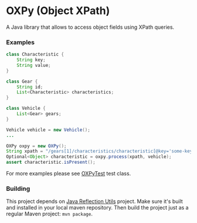 # OXPy (Object XPath)
A Java library that allows to access object fields using XPath queries.

### Examples
```java
class Characteristic {
    String key;
    String value;
}

class Gear {
    String id;
    List<Characteristic> characteristics;
}

class Vehicle {
    List<Gear> gears;
}

Vehicle vehicle = new Vehicle();
...

OXPy oxpy = new OXPy();
String xpath = "/gears[1]/characteristics/characteristic[@key='some-key']";
Optional<Object> characteristic = oxpy.process(xpath, vehicle);
assert characteristic.isPresent();
```

For more examples please see [OXPyTest](https://github.com/rmkol/java-object-xpath/blob/master/src/test/java/rk/tools/objectxpath/OXPyTest.java) test class.

### Building
This project depends on [Java Reflection Utils](https://github.com/rmkol/java-reflection-utils) project.
Make sure it's built and installed in your local maven repository.
Then build the project just as a regular Maven project: ```mvn package```.